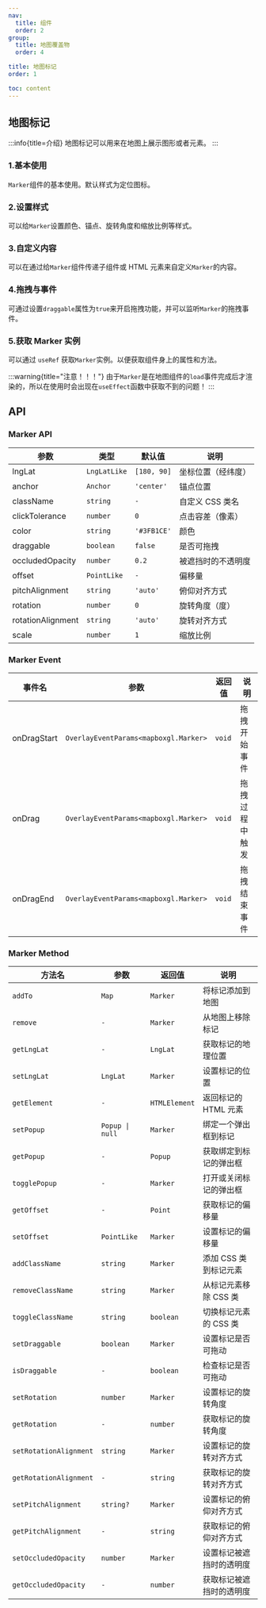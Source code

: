```yaml
---
nav:
  title: 组件
  order: 2
group:
  title: 地图覆盖物
  order: 4

title: 地图标记
order: 1

toc: content
---
```


## 地图标记

:::info{title=介绍}
地图标记可以用来在地图上展示图形或者元素。
:::

### 1.基本使用

`Marker`组件的基本使用。默认样式为定位图标。

<code src="../examples/marker/demo1.tsx" compact="true"></code>

### 2.设置样式

可以给`Marker`设置颜色、锚点、旋转角度和缩放比例等样式。

<code src="../examples/marker/demo2.tsx" compact="true"></code>

### 3.自定义内容

可以在通过给`Marker`组件传递子组件或 HTML 元素来自定义`Marker`的内容。

<code src="../examples/marker/demo3.tsx" compact="true"></code>

### 4.拖拽与事件

可通过设置`draggable`属性为`true`来开启拖拽功能，并可以监听`Marker`的拖拽事件。

<code src="../examples/marker/demo4.tsx" compact="true"></code>

### 5.获取 Marker 实例

可以通过 `useRef` 获取`Marker`实例。以便获取组件身上的属性和方法。

<code src="../examples/marker/demo5.tsx" compact="true"></code>

:::warning{title="注意！！！"}
由于`Marker`是在地图组件的`load`事件完成后才渲染的，所以在使用时会出现在`useEffect`函数中获取不到的问题！
:::

## API

### Marker API

| 参数              | 类型         | 默认值      | 说明               |
| ----------------- | ------------ | ----------- | ------------------ |
| lngLat            | `LngLatLike` | `[180, 90]` | 坐标位置（经纬度） |
| anchor            | `Anchor`     | `'center'`  | 锚点位置           |
| className         | `string`     | `-`         | 自定义 CSS 类名    |
| clickTolerance    | `number`     | `0`         | 点击容差（像素）   |
| color             | `string`     | `'#3FB1CE'` | 颜色               |
| draggable         | `boolean`    | `false`     | 是否可拖拽         |
| occludedOpacity   | `number`     | `0.2`       | 被遮挡时的不透明度 |
| offset            | `PointLike`  | `-`         | 偏移量             |
| pitchAlignment    | `string`     | `'auto'`    | 俯仰对齐方式       |
| rotation          | `number`     | `0`         | 旋转角度（度）     |
| rotationAlignment | `string`     | `'auto'`    | 旋转对齐方式       |
| scale             | `number`     | `1`         | 缩放比例           |

### Marker Event

| 事件名      | 参数                                  | 返回值 | 说明           |
| ----------- | ------------------------------------- | ------ | -------------- |
| onDragStart | `OverlayEventParams<mapboxgl.Marker>` | `void` | 拖拽开始事件   |
| onDrag      | `OverlayEventParams<mapboxgl.Marker>` | `void` | 拖拽过程中触发 |
| onDragEnd   | `OverlayEventParams<mapboxgl.Marker>` | `void` | 拖拽结束事件   |

### Marker Method

| 方法名                 | 参数            | 返回值        | 说明                     |
| ---------------------- | --------------- | ------------- | ------------------------ |
| `addTo`                | `Map`           | `Marker`      | 将标记添加到地图         |
| `remove`               | `-`             | `Marker`      | 从地图上移除标记         |
| `getLngLat`            | `-`             | `LngLat`      | 获取标记的地理位置       |
| `setLngLat`            | `LngLat`        | `Marker`      | 设置标记的位置           |
| `getElement`           | `-`             | `HTMLElement` | 返回标记的 HTML 元素     |
| `setPopup`             | `Popup \| null` | `Marker`      | 绑定一个弹出框到标记     |
| `getPopup`             | `-`             | `Popup`       | 获取绑定到标记的弹出框   |
| `togglePopup`          | `-`             | `Marker`      | 打开或关闭标记的弹出框   |
| `getOffset`            | `-`             | `Point`       | 获取标记的偏移量         |
| `setOffset`            | `PointLike`     | `Marker`      | 设置标记的偏移量         |
| `addClassName`         | `string`        | `Marker`      | 添加 CSS 类到标记元素    |
| `removeClassName`      | `string`        | `Marker`      | 从标记元素移除 CSS 类    |
| `toggleClassName`      | `string`        | `boolean`     | 切换标记元素的 CSS 类    |
| `setDraggable`         | `boolean`       | `Marker`      | 设置标记是否可拖动       |
| `isDraggable`          | `-`             | `boolean`     | 检查标记是否可拖动       |
| `setRotation`          | `number`        | `Marker`      | 设置标记的旋转角度       |
| `getRotation`          | `-`             | `number`      | 获取标记的旋转角度       |
| `setRotationAlignment` | `string`        | `Marker`      | 设置标记的旋转对齐方式   |
| `getRotationAlignment` | `-`             | `string`      | 获取标记的旋转对齐方式   |
| `setPitchAlignment`    | `string?`       | `Marker`      | 设置标记的俯仰对齐方式   |
| `getPitchAlignment`    | `-`             | `string`      | 获取标记的俯仰对齐方式   |
| `setOccludedOpacity`   | `number`        | `Marker`      | 设置标记被遮挡时的透明度 |
| `getOccludedOpacity`   | `-`             | `number`      | 获取标记被遮挡时的透明度 |
